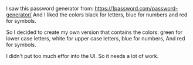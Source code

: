 I saw this password generator from:
https://1password.com/password-generator/
And I liked the colors black for letters, blue for numbers and red for symbols.

So I decided to create my own version that contains the colors:
green for lower case letters,
white for upper case letters,
blue for numbers,
And red for symbols.

I didn't put too much effor into the UI. So it needs a lot of work.
